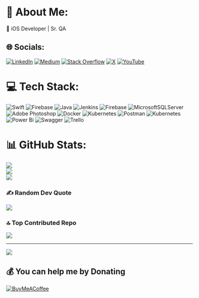 # 💫 About Me:
 iOS Developer | Sr. QA


## 🌐 Socials:
[![LinkedIn](https://img.shields.io/badge/LinkedIn-%230077B5.svg?logo=linkedin&logoColor=white)](https://linkedin.com/in/silashayri) [![Medium](https://img.shields.io/badge/Medium-12100E?logo=medium&logoColor=white)](https://medium.com/@silashayri) [![Stack Overflow](https://img.shields.io/badge/-Stackoverflow-FE7A16?logo=stack-overflow&logoColor=white)](https://stackoverflow.com/users/7929516) [![X](https://img.shields.io/badge/X-black.svg?logo=X&logoColor=white)](https://x.com/silashayri) [![YouTube](https://img.shields.io/badge/YouTube-%23FF0000.svg?logo=YouTube&logoColor=white)](https://youtube.com/@silashayri) 

# 💻 Tech Stack:
![Swift](https://img.shields.io/badge/swift-F54A2A?style=plastic&logo=swift&logoColor=white) ![Firebase](https://img.shields.io/badge/firebase-%23039BE5.svg?style=plastic&logo=firebase) ![Java](https://img.shields.io/badge/java-%23ED8B00.svg?style=plastic&logo=openjdk&logoColor=white) ![Jenkins](https://img.shields.io/badge/jenkins-%232C5263.svg?style=plastic&logo=jenkins&logoColor=white) ![Firebase](https://img.shields.io/badge/Firebase-039BE5?style=plastic&logo=Firebase&logoColor=white) ![MicrosoftSQLServer](https://img.shields.io/badge/Microsoft%20SQL%20Server-CC2927?style=plastic&logo=microsoft%20sql%20server&logoColor=white) ![Adobe Photoshop](https://img.shields.io/badge/adobe%20photoshop-%2331A8FF.svg?style=plastic&logo=adobe%20photoshop&logoColor=white) ![Docker](https://img.shields.io/badge/docker-%230db7ed.svg?style=plastic&logo=docker&logoColor=white) ![Kubernetes](https://img.shields.io/badge/kubernetes-%23326ce5.svg?style=plastic&logo=kubernetes&logoColor=white) ![Postman](https://img.shields.io/badge/Postman-FF6C37?style=plastic&logo=postman&logoColor=white) ![Kubernetes](https://img.shields.io/badge/kubernetes-%23326ce5.svg?style=plastic&logo=kubernetes&logoColor=white) ![Power Bi](https://img.shields.io/badge/power_bi-F2C811?style=plastic&logo=powerbi&logoColor=black) ![Swagger](https://img.shields.io/badge/-Swagger-%23Clojure?style=plastic&logo=swagger&logoColor=white) ![Trello](https://img.shields.io/badge/Trello-%23026AA7.svg?style=plastic&logo=Trello&logoColor=white)
# 📊 GitHub Stats:
![](https://github-readme-stats.vercel.app/api?username=silashayri&theme=tokyonight&hide_border=true&include_all_commits=true&count_private=false)<br/>
![](https://github-readme-streak-stats.herokuapp.com/?user=silashayri&theme=tokyonight&hide_border=true)<br/>
![](https://github-readme-stats.vercel.app/api/top-langs/?username=silashayri&theme=tokyonight&hide_border=true&include_all_commits=true&count_private=false&layout=compact)

### ✍️ Random Dev Quote
![](https://quotes-github-readme.vercel.app/api?type=horizontal&theme=radical)

### 🔝 Top Contributed Repo
![](https://github-contributor-stats.vercel.app/api?username=silashayri&limit=5&theme=dark&combine_all_yearly_contributions=true)

---
[![](https://visitcount.itsvg.in/api?id=silashayri&icon=0&color=0)](https://visitcount.itsvg.in)

  ## 💰 You can help me by Donating
  [![BuyMeACoffee](https://img.shields.io/badge/Buy%20Me%20a%20Coffee-ffdd00?style=for-the-badge&logo=buy-me-a-coffee&logoColor=black)](https://buymeacoffee.com/silashayri) 

  
<!-- Proudly created with GPRM ( https://gprm.itsvg.in ) --> 



